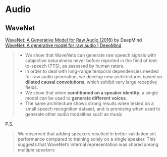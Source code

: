 # Audio
## WaveNet 
[WaveNet: A Generative Model for Raw Audio (2016)](https://arxiv.org/abs/1609.03499) by DeepMind  
[WaveNet: A generative model for raw audio | DeepMind](https://deepmind.com/blog/article/wavenet-generative-model-raw-audio)
> * We show that WaveNets can generate raw speech signals with subjective naturalness never before reported in the field of text-to-speech (TTS), as assessed by human raters.
> * In order to deal with long-range temporal dependencies needed for raw audio generation, we develop new architectures based on **dilated causal convolutions**, which exhibit very large receptive fields.
> * We show that when **conditioned on a speaker identity**, a single model can be used to **generate different voices**.
> * The same architecture shows strong results when tested on a small speech recognition dataset, and is promising when used to generate other audio modalities such as music

P.S.
> We observed that adding speakers resulted in better validation set performance compared to training solely on a single speaker. This suggests that WaveNet’s internal representation was shared among multiple speakers